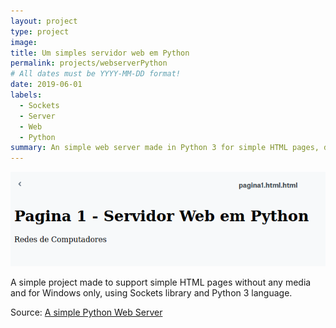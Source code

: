 ```yaml
---
layout: project
type: project
image: 
title: Um simples servidor web em Python
permalink: projects/webserverPython
# All dates must be YYYY-MM-DD format!
date: 2019-06-01
labels:
  - Sockets
  - Server
  - Web
  - Python
summary: An simple web server made in Python 3 for simple HTML pages, does not support media.
---
```


<img class="ui medium right floated rounded image" src="../images/Pagina1WebServer.png">

A simple project made to support simple HTML pages without any media and for Windows only, using Sockets library and Python 3 language. 
 
Source: <a href="https://github.com/Diolante/Servidor-Web-Simples-em-Python"><i class="large github icon"></i>A simple Python Web Server</a>

